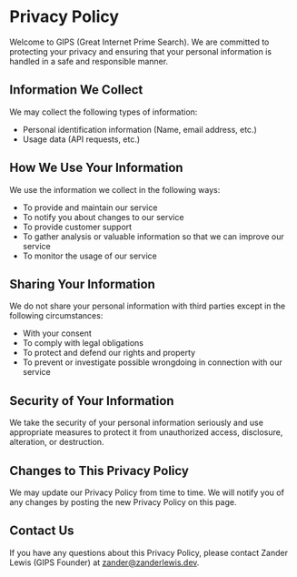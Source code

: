 # Privacy Policy
Welcome to GIPS (Great Internet Prime Search). We are committed to protecting your privacy and ensuring that your personal information is handled in a safe and responsible manner.

## Information We Collect
We may collect the following types of information:
- Personal identification information (Name, email address, etc.)
- Usage data (API requests, etc.)

## How We Use Your Information
We use the information we collect in the following ways:
- To provide and maintain our service
- To notify you about changes to our service
- To provide customer support
- To gather analysis or valuable information so that we can improve our service
- To monitor the usage of our service

## Sharing Your Information
We do not share your personal information with third parties except in the following circumstances:
- With your consent
- To comply with legal obligations
- To protect and defend our rights and property
- To prevent or investigate possible wrongdoing in connection with our service

## Security of Your Information
We take the security of your personal information seriously and use appropriate measures to protect it from unauthorized access, disclosure, alteration, or destruction.

## Changes to This Privacy Policy
We may update our Privacy Policy from time to time. We will notify you of any changes by posting the new Privacy Policy on this page.

## Contact Us
If you have any questions about this Privacy Policy, please contact Zander Lewis (GIPS Founder) at [zander@zanderlewis.dev](mailto:zander@zanderlewis.dev).